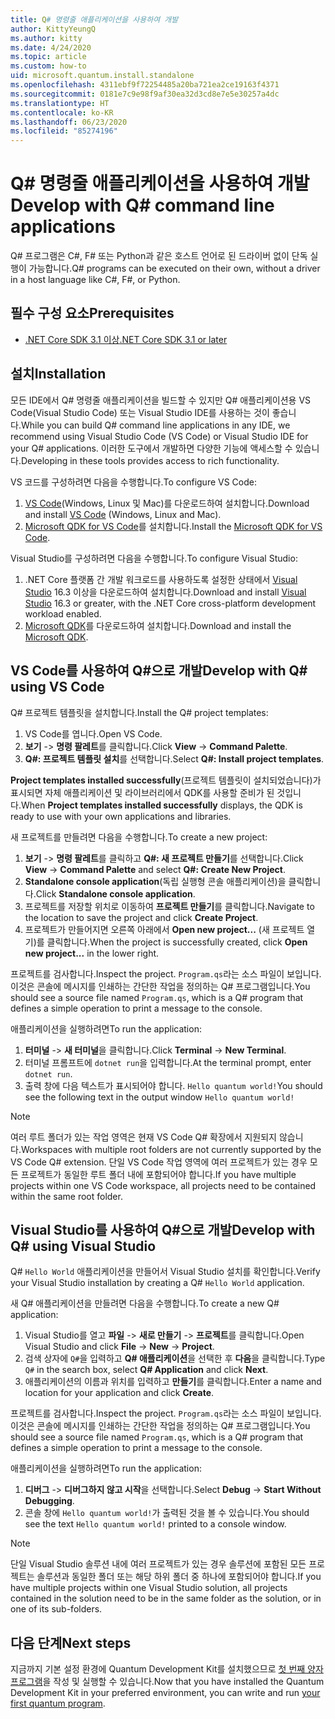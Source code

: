 ```yaml
---
title: Q# 명령줄 애플리케이션을 사용하여 개발
author: KittyYeungQ
ms.author: kitty
ms.date: 4/24/2020
ms.topic: article
ms.custom: how-to
uid: microsoft.quantum.install.standalone
ms.openlocfilehash: 4311ebf9f72254485a20ba721ea2ce19163f4371
ms.sourcegitcommit: 0181e7c9e98f9af30ea32d3cd8e7e5e30257a4dc
ms.translationtype: HT
ms.contentlocale: ko-KR
ms.lasthandoff: 06/23/2020
ms.locfileid: "85274196"
---
```

# <a name="develop-with-q-command-line-applications"></a><span data-ttu-id="a5e7d-102">Q# 명령줄 애플리케이션을 사용하여 개발</span><span class="sxs-lookup"><span data-stu-id="a5e7d-102">Develop with Q# command line applications</span></span>

<span data-ttu-id="a5e7d-103">Q# 프로그램은 C#, F# 또는 Python과 같은 호스트 언어로 된 드라이버 없이 단독 실행이 가능합니다.</span><span class="sxs-lookup"><span data-stu-id="a5e7d-103">Q# programs can be executed on their own, without a driver in a host language like C#, F#, or Python.</span></span>

## <a name="prerequisites"></a><span data-ttu-id="a5e7d-104">필수 구성 요소</span><span class="sxs-lookup"><span data-stu-id="a5e7d-104">Prerequisites</span></span>

- [<span data-ttu-id="a5e7d-105">.NET Core SDK 3.1 이상</span><span class="sxs-lookup"><span data-stu-id="a5e7d-105">.NET Core SDK 3.1 or later</span></span>](https://www.microsoft.com/net/download)

## <a name="installation"></a><span data-ttu-id="a5e7d-106">설치</span><span class="sxs-lookup"><span data-stu-id="a5e7d-106">Installation</span></span>

<span data-ttu-id="a5e7d-107">모든 IDE에서 Q# 명령줄 애플리케이션을 빌드할 수 있지만 Q# 애플리케이션용 VS Code(Visual Studio Code) 또는 Visual Studio IDE를 사용하는 것이 좋습니다.</span><span class="sxs-lookup"><span data-stu-id="a5e7d-107">While you can build Q# command line applications in any IDE, we recommend using Visual Studio Code (VS Code) or Visual Studio IDE for your Q# applications.</span></span> <span data-ttu-id="a5e7d-108">이러한 도구에서 개발하면 다양한 기능에 액세스할 수 있습니다.</span><span class="sxs-lookup"><span data-stu-id="a5e7d-108">Developing in these tools provides access to rich functionality.</span></span>

<span data-ttu-id="a5e7d-109">VS 코드를 구성하려면 다음을 수행합니다.</span><span class="sxs-lookup"><span data-stu-id="a5e7d-109">To configure VS Code:</span></span>

1. <span data-ttu-id="a5e7d-110">[VS Code](https://code.visualstudio.com/download)(Windows, Linux 및 Mac)를 다운로드하여 설치합니다.</span><span class="sxs-lookup"><span data-stu-id="a5e7d-110">Download and install [VS Code](https://code.visualstudio.com/download) (Windows, Linux and Mac).</span></span>
2. <span data-ttu-id="a5e7d-111">[Microsoft QDK for VS Code](https://marketplace.visualstudio.com/items?itemName=quantum.quantum-devkit-vscode)를 설치합니다.</span><span class="sxs-lookup"><span data-stu-id="a5e7d-111">Install the [Microsoft QDK for VS Code](https://marketplace.visualstudio.com/items?itemName=quantum.quantum-devkit-vscode).</span></span>

<span data-ttu-id="a5e7d-112">Visual Studio를 구성하려면 다음을 수행합니다.</span><span class="sxs-lookup"><span data-stu-id="a5e7d-112">To configure Visual Studio:</span></span>

1. <span data-ttu-id="a5e7d-113">.NET Core 플랫폼 간 개발 워크로드를 사용하도록 설정한 상태에서 [Visual Studio](https://visualstudio.microsoft.com/downloads/) 16.3 이상을 다운로드하여 설치합니다.</span><span class="sxs-lookup"><span data-stu-id="a5e7d-113">Download and install [Visual Studio](https://visualstudio.microsoft.com/downloads/) 16.3 or greater, with the .NET Core cross-platform development workload enabled.</span></span>
2. <span data-ttu-id="a5e7d-114">[Microsoft QDK](https://marketplace.visualstudio.com/items?itemName=quantum.DevKit)를 다운로드하여 설치합니다.</span><span class="sxs-lookup"><span data-stu-id="a5e7d-114">Download and install the [Microsoft QDK](https://marketplace.visualstudio.com/items?itemName=quantum.DevKit).</span></span>


## <a name="develop-with-q-using-vs-code"></a><span data-ttu-id="a5e7d-115">VS Code를 사용하여 Q#으로 개발</span><span class="sxs-lookup"><span data-stu-id="a5e7d-115">Develop with Q# using VS Code</span></span>

<span data-ttu-id="a5e7d-116">Q# 프로젝트 템플릿을 설치합니다.</span><span class="sxs-lookup"><span data-stu-id="a5e7d-116">Install the Q# project templates:</span></span>

1. <span data-ttu-id="a5e7d-117">VS Code를 엽니다.</span><span class="sxs-lookup"><span data-stu-id="a5e7d-117">Open VS Code.</span></span>
2. <span data-ttu-id="a5e7d-118">**보기** -> **명령 팔레트**를 클릭합니다.</span><span class="sxs-lookup"><span data-stu-id="a5e7d-118">Click **View** -> **Command Palette**.</span></span>
3. <span data-ttu-id="a5e7d-119">**Q#: 프로젝트 템플릿 설치**를 선택합니다.</span><span class="sxs-lookup"><span data-stu-id="a5e7d-119">Select **Q#: Install project templates**.</span></span>

<span data-ttu-id="a5e7d-120">**Project templates installed successfully**(프로젝트 템플릿이 설치되었습니다)가 표시되면 자체 애플리케이션 및 라이브러리에서 QDK를 사용할 준비가 된 것입니다.</span><span class="sxs-lookup"><span data-stu-id="a5e7d-120">When **Project templates installed successfully** displays, the QDK is ready to use with your own applications and libraries.</span></span>

<span data-ttu-id="a5e7d-121">새 프로젝트를 만들려면 다음을 수행합니다.</span><span class="sxs-lookup"><span data-stu-id="a5e7d-121">To create a new project:</span></span>

1. <span data-ttu-id="a5e7d-122">**보기** -> **명령 팔레트**를 클릭하고 **Q#: 새 프로젝트 만들기**를 선택합니다.</span><span class="sxs-lookup"><span data-stu-id="a5e7d-122">Click **View** -> **Command Palette** and select **Q#: Create New Project**.</span></span>
2. <span data-ttu-id="a5e7d-123">**Standalone console application**(독립 실행형 콘솔 애플리케이션)을 클릭합니다.</span><span class="sxs-lookup"><span data-stu-id="a5e7d-123">Click **Standalone console application**.</span></span>
3. <span data-ttu-id="a5e7d-124">프로젝트를 저장할 위치로 이동하여 **프로젝트 만들기**를 클릭합니다.</span><span class="sxs-lookup"><span data-stu-id="a5e7d-124">Navigate to the location to save the project and click **Create Project**.</span></span>
4. <span data-ttu-id="a5e7d-125">프로젝트가 만들어지면 오른쪽 아래에서 **Open new project...** (새 프로젝트 열기)를 클릭합니다.</span><span class="sxs-lookup"><span data-stu-id="a5e7d-125">When the project is successfully created, click **Open new project...** in the lower right.</span></span>
        
<span data-ttu-id="a5e7d-126">프로젝트를 검사합니다.</span><span class="sxs-lookup"><span data-stu-id="a5e7d-126">Inspect the project.</span></span> <span data-ttu-id="a5e7d-127">`Program.qs`라는 소스 파일이 보입니다. 이것은 콘솔에 메시지를 인쇄하는 간단한 작업을 정의하는 Q# 프로그램입니다.</span><span class="sxs-lookup"><span data-stu-id="a5e7d-127">You should see a source file named `Program.qs`, which is a Q# program that defines a simple operation to print a message to the console.</span></span>

<span data-ttu-id="a5e7d-128">애플리케이션을 실행하려면</span><span class="sxs-lookup"><span data-stu-id="a5e7d-128">To run the application:</span></span>
1. <span data-ttu-id="a5e7d-129">**터미널** -> **새 터미널**을 클릭합니다.</span><span class="sxs-lookup"><span data-stu-id="a5e7d-129">Click **Terminal** -> **New Terminal**.</span></span>
2. <span data-ttu-id="a5e7d-130">터미널 프롬프트에 `dotnet run`을 입력합니다.</span><span class="sxs-lookup"><span data-stu-id="a5e7d-130">At the terminal prompt, enter `dotnet run`.</span></span>
3. <span data-ttu-id="a5e7d-131">출력 창에 다음 텍스트가 표시되어야 합니다. `Hello quantum world!`</span><span class="sxs-lookup"><span data-stu-id="a5e7d-131">You should see the following text in the output window `Hello quantum world!`</span></span>


> [!NOTE]
> <span data-ttu-id="a5e7d-132">여러 루트 폴더가 있는 작업 영역은 현재 VS Code Q# 확장에서 지원되지 않습니다.</span><span class="sxs-lookup"><span data-stu-id="a5e7d-132">Workspaces with multiple root folders are not currently supported by the VS Code Q# extension.</span></span> <span data-ttu-id="a5e7d-133">단일 VS Code 작업 영역에 여러 프로젝트가 있는 경우 모든 프로젝트가 동일한 루트 폴더 내에 포함되어야 합니다.</span><span class="sxs-lookup"><span data-stu-id="a5e7d-133">If you have multiple projects within one VS Code workspace, all projects need to be contained within the same root folder.</span></span>

## <a name="develop-with-q-using-visual-studio"></a><span data-ttu-id="a5e7d-134">Visual Studio를 사용하여 Q#으로 개발</span><span class="sxs-lookup"><span data-stu-id="a5e7d-134">Develop with Q# using Visual Studio</span></span>

<span data-ttu-id="a5e7d-135">Q# `Hello World` 애플리케이션을 만들어서 Visual Studio 설치를 확인합니다.</span><span class="sxs-lookup"><span data-stu-id="a5e7d-135">Verify your Visual Studio installation by creating a Q# `Hello World` application.</span></span>

<span data-ttu-id="a5e7d-136">새 Q# 애플리케이션을 만들려면 다음을 수행합니다.</span><span class="sxs-lookup"><span data-stu-id="a5e7d-136">To create a new Q# application:</span></span>
1. <span data-ttu-id="a5e7d-137">Visual Studio를 열고 **파일** -> **새로 만들기** -> **프로젝트**를 클릭합니다.</span><span class="sxs-lookup"><span data-stu-id="a5e7d-137">Open Visual Studio and click **File** -> **New** -> **Project**.</span></span>
2. <span data-ttu-id="a5e7d-138">검색 상자에 `Q#`을 입력하고 **Q# 애플리케이션**을 선택한 후 **다음**을 클릭합니다.</span><span class="sxs-lookup"><span data-stu-id="a5e7d-138">Type `Q#` in the search box, select **Q# Application** and click **Next**.</span></span>
3. <span data-ttu-id="a5e7d-139">애플리케이션의 이름과 위치를 입력하고 **만들기**를 클릭합니다.</span><span class="sxs-lookup"><span data-stu-id="a5e7d-139">Enter a name and location for your application and click **Create**.</span></span>


<span data-ttu-id="a5e7d-140">프로젝트를 검사합니다.</span><span class="sxs-lookup"><span data-stu-id="a5e7d-140">Inspect the project.</span></span> <span data-ttu-id="a5e7d-141">`Program.qs`라는 소스 파일이 보입니다. 이것은 콘솔에 메시지를 인쇄하는 간단한 작업을 정의하는 Q# 프로그램입니다.</span><span class="sxs-lookup"><span data-stu-id="a5e7d-141">You should see a source file named `Program.qs`, which is a Q# program that defines a simple operation to print a message to the console.</span></span>

<span data-ttu-id="a5e7d-142">애플리케이션을 실행하려면</span><span class="sxs-lookup"><span data-stu-id="a5e7d-142">To run the application:</span></span>
1. <span data-ttu-id="a5e7d-143">**디버그** -> **디버그하지 않고 시작**을 선택합니다.</span><span class="sxs-lookup"><span data-stu-id="a5e7d-143">Select **Debug** -> **Start Without Debugging**.</span></span>
2. <span data-ttu-id="a5e7d-144">콘솔 창에 `Hello quantum world!`가 출력된 것을 볼 수 있습니다.</span><span class="sxs-lookup"><span data-stu-id="a5e7d-144">You should see the text `Hello quantum world!` printed to a console window.</span></span>

> [!NOTE]
> <span data-ttu-id="a5e7d-145">단일 Visual Studio 솔루션 내에 여러 프로젝트가 있는 경우 솔루션에 포함된 모든 프로젝트는 솔루션과 동일한 폴더 또는 해당 하위 폴더 중 하나에 포함되어야 합니다.</span><span class="sxs-lookup"><span data-stu-id="a5e7d-145">If you have multiple projects within one Visual Studio solution, all projects contained in the solution need to be in the same folder as the solution, or in one of its sub-folders.</span></span>  


## <a name="next-steps"></a><span data-ttu-id="a5e7d-146">다음 단계</span><span class="sxs-lookup"><span data-stu-id="a5e7d-146">Next steps</span></span>

<span data-ttu-id="a5e7d-147">지금까지 기본 설정 환경에 Quantum Development Kit를 설치했으므로 [첫 번째 양자 프로그램](xref:microsoft.quantum.quickstarts.qrng)을 작성 및 실행할 수 있습니다.</span><span class="sxs-lookup"><span data-stu-id="a5e7d-147">Now that you have installed the Quantum Development Kit in your preferred environment, you can write and run [your first quantum program](xref:microsoft.quantum.quickstarts.qrng).</span></span>
